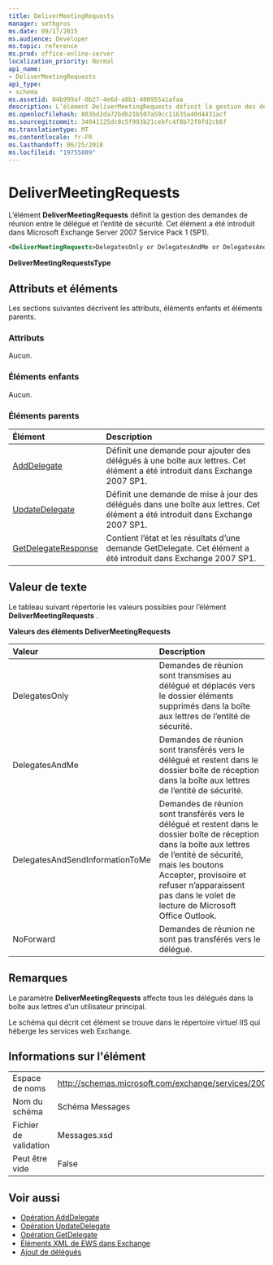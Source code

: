 ```yaml
---
title: DeliverMeetingRequests
manager: sethgros
ms.date: 09/17/2015
ms.audience: Developer
ms.topic: reference
ms.prod: office-online-server
localization_priority: Normal
api_name:
- DeliverMeetingRequests
api_type:
- schema
ms.assetid: 04b999af-0b27-4e6d-a8b1-400955a1afaa
description: L’élément DeliverMeetingRequests définit la gestion des demandes de réunion entre le délégué et l’entité de sécurité. Cet élément a été introduit dans Microsoft Exchange Server 2007 Service Pack 1 (SP1).
ms.openlocfilehash: 803bd2da72bdb21b507a59cc11635a40d4431acf
ms.sourcegitcommit: 34041125dc8c5f993b21cebfc4f8b72f0fd2cb6f
ms.translationtype: MT
ms.contentlocale: fr-FR
ms.lasthandoff: 06/25/2018
ms.locfileid: "19755889"
---
```

# <a name="delivermeetingrequests"></a>DeliverMeetingRequests

L’élément **DeliverMeetingRequests** définit la gestion des demandes de réunion entre le délégué et l’entité de sécurité. Cet élément a été introduit dans Microsoft Exchange Server 2007 Service Pack 1 (SP1). 
  
```XML
<DeliverMeetingRequests>DelegatesOnly or DelegatesAndMe or DelegatesAndSendInformationToMe or NoForward</DeliverMeetingRequests>
```

 **DeliverMeetingRequestsType**
## <a name="attributes-and-elements"></a>Attributs et éléments

Les sections suivantes décrivent les attributs, éléments enfants et éléments parents.
  
### <a name="attributes"></a>Attributs

Aucun.
  
### <a name="child-elements"></a>Éléments enfants

Aucun.
  
### <a name="parent-elements"></a>Éléments parents

|**Élément**|**Description**|
|:-----|:-----|
|[AddDelegate](adddelegate.md) <br/> |Définit une demande pour ajouter des délégués à une boîte aux lettres. Cet élément a été introduit dans Exchange 2007 SP1.  <br/> |
|[UpdateDelegate](updatedelegate.md) <br/> |Définit une demande de mise à jour des délégués dans une boîte aux lettres. Cet élément a été introduit dans Exchange 2007 SP1.  <br/> |
|[GetDelegateResponse](getdelegateresponse.md) <br/> |Contient l’état et les résultats d’une demande GetDelegate. Cet élément a été introduit dans Exchange 2007 SP1.  <br/> |
   
## <a name="text-value"></a>Valeur de texte

Le tableau suivant répertorie les valeurs possibles pour l’élément **DeliverMeetingRequests** . 
  
**Valeurs des éléments DeliverMeetingRequests**

|**Valeur**|**Description**|
|:-----|:-----|
|DelegatesOnly  <br/> |Demandes de réunion sont transmises au délégué et déplacés vers le dossier éléments supprimés dans la boîte aux lettres de l’entité de sécurité.  <br/> |
|DelegatesAndMe  <br/> |Demandes de réunion sont transférés vers le délégué et restent dans le dossier boîte de réception dans la boîte aux lettres de l’entité de sécurité.  <br/> |
|DelegatesAndSendInformationToMe  <br/> |Demandes de réunion sont transférés vers le délégué et restent dans le dossier boîte de réception dans la boîte aux lettres de l’entité de sécurité, mais les boutons Accepter, provisoire et refuser n’apparaissent pas dans le volet de lecture de Microsoft Office Outlook.  <br/> |
|NoForward  <br/> |Demandes de réunion ne sont pas transférés vers le délégué.  <br/> |
   
## <a name="remarks"></a>Remarques

Le paramètre **DeliverMeetingRequests** affecte tous les délégués dans la boîte aux lettres d’un utilisateur principal. 
  
Le schéma qui décrit cet élément se trouve dans le répertoire virtuel IIS qui héberge les services web Exchange.
  
## <a name="element-information"></a>Informations sur l'élément

|||
|:-----|:-----|
|Espace de noms  <br/> |http://schemas.microsoft.com/exchange/services/2006/messages  <br/> |
|Nom du schéma  <br/> |Schéma Messages  <br/> |
|Fichier de validation  <br/> |Messages.xsd  <br/> |
|Peut être vide  <br/> |False  <br/> |
   
## <a name="see-also"></a>Voir aussi

- [Opération AddDelegate](adddelegate-operation.md)  
- [Opération UpdateDelegate](updatedelegate-operation.md)  
- [Opération GetDelegate](getdelegate-operation.md)
- [Éléments XML de EWS dans Exchange](ews-xml-elements-in-exchange.md)
- [Ajout de délégués](http://msdn.microsoft.com/library/3a744150-66a3-4a13-9433-793603ba5038%28Office.15%29.aspx)

